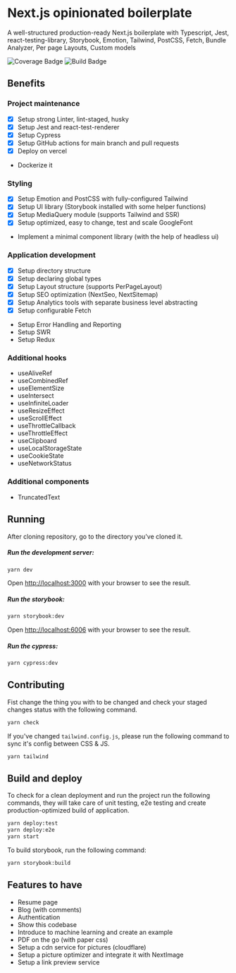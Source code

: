 # Next.js opinionated boilerplate

A well-structured production-ready Next.js boilerplate with Typescript, Jest, react-testing-library, Storybook, Emotion, Tailwind, PostCSS, Fetch, Bundle Analyzer, Per page Layouts, Custom models 

![Coverage Badge](https://img.shields.io/endpoint?url=https://gist.githubusercontent.com/movahedan/49ff7044879e43a1daf430086b622c53/raw/next-boilerplate__heads_main.json)
![Build Badge](https://img.shields.io/endpoint?url=https://gist.githubusercontent.com/movahedan/49ff7044879e43a1daf430086b622c53/raw/next-boilerplate__build_badge.json)

## Benefits

### Project maintenance
- [x] Setup strong Linter, lint-staged, husky
- [x] Setup Jest and react-test-renderer
- [x] Setup Cypress
- [x] Setup GitHub actions for main branch and pull requests
- [x] Deploy on vercel
- Dockerize it
### Styling
- [x] Setup Emotion and PostCSS with fully-configured Tailwind
- [x] Setup UI library (Storybook installed with some helper functions)
-	[x] Setup MediaQuery module (supports Tailwind and SSR)
- [x] Setup optimized, easy to change, test and scale GoogleFont
-	Implement a minimal component library (with the help of headless ui)
### Application development
- [x] Setup directory structure
- [x] Setup declaring global types
- [x] Setup Layout structure (supports PerPageLayout)
- [x] Setup SEO optimization (NextSeo, NextSitemap)
- [x] Setup Analytics tools with separate business level abstracting
- [x] Setup configurable Fetch
-	Setup Error Handling and Reporting
- Setup SWR
- Setup Redux
### Additional hooks
  - useAliveRef
  - useCombinedRef
  - useElementSize
  - useIntersect
  - useInfiniteLoader
  - useResizeEffect
  - useScrollEffect
  - useThrottleCallback
  - useThrottleEffect
  - useClipboard
  - useLocalStorageState
  - useCookieState
  - useNetworkStatus
### Additional components
  - TruncatedText

## Running

After cloning repository, go to the directory you've cloned it.

##### Run the development server:
```bash
yarn dev
```
Open [http://localhost:3000](http://localhost:3000) with your browser to see the result.

##### Run the storybook:
```bash
yarn storybook:dev
```
Open [http://localhost:6006](http://localhost:6006) with your browser to see the result.

##### Run the cypress:
```bash
yarn cypress:dev
```

## Contributing

Fist change the thing you with to be changed and check your staged changes status with the following command.
```bash
yarn check
```

If you've changed `tailwind.config.js`, please run the following command to sync it's config between CSS & JS.
```bash
yarn tailwind
```

## Build and deploy

To check for a clean deployment and run the project run the following commands, they will take care of unit testing, e2e testing and create production-optimized build of application.

```bash
yarn deploy:test
yarn deploy:e2e
yarn start
```

To build storybook, run the following command:
```bash
yarn storybook:build
```

## Features to have

- Resume page
- Blog (with comments)
- Authentication
- Show this codebase
- Introduce to machine learning and create an example
- PDF on the go (with paper css)
- Setup a cdn service for pictures (cloudflare)
- Setup a picture optimizer and integrate it with NextImage
- Setup a link preview service
